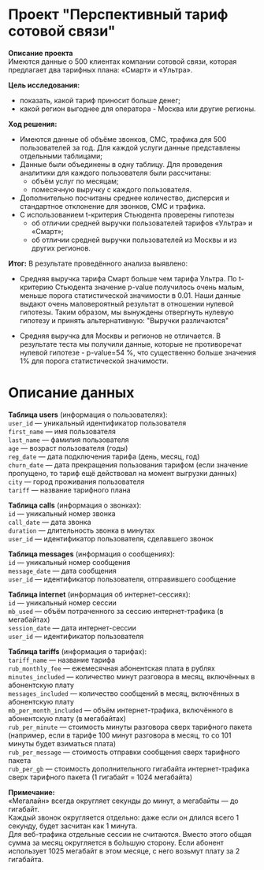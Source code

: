 # **Проект "Перспективный тариф сотовой связи"**

**Описание проекта** <br/>
Имеются данные о 500 клиентах компании сотовой связи, которая предлагает два тарифных плана: «Смарт» и «Ультра».

**Цель исследования:**
- показать, какой тариф приносит больше денег;
- какой регион выгоднее для оператора - Москва или другие регионы. 

**Ход решения:**
- Имеются данные об объёме звонков, СМС, трафика для 500 пользователей за год. Для каждой услуги данные представлены отдельными таблицами;
- Данные были объединены в одну таблицу. Для проведения аналитики для каждого пользователя были рассчитаны:
    - объём услуг по месяцам;
    - помесячную выручку с каждого пользователя.
- Дополнительно посчитаны среднее количество, дисперсия и стандартное отклонение для звонков, СМС и трафика.
- С использованием t-критерия Стьюдента проверены гипотезы
    - об отличии средней выручки пользователей тарифов «Ультра» и «Смарт»;
    - об отличии средней выручки пользователей из Москвы и из других регионов.

**Итог:**
В результате проведённого анализа выявлено:<br/>
- Средняя выручка тарифа Смарт больше чем тарифа Ультра. По t-критерию Стьюдента значение p-value получилось очень малым, меньше порога статистической значимости в 0.01. Наши данные выдают очень маловероятный результат в отношении нулевой гипотезы. Таким образом, мы вынуждены отвергнуть нулевую гипотезу и принять альтернативную: "Выручки различаются"

- Средняя выручка для Москвы и регионов не отличается. В результате теста мы получили данные, которые не противоречат нулевой гипотезе - p-value=54 %, что существенно больше значения 1% для порога статистической значимости.


# Описание данных
**Таблица users** (информация о пользователях):<br />
`user_id` — уникальный идентификатор пользователя <br />
`first_name` — имя пользователя<br />
`last_name` — фамилия пользователя <br />
`age` — возраст пользователя (годы) <br />
`reg_date` — дата подключения тарифа (день, месяц, год) <br />
`churn_date` — дата прекращения пользования тарифом (если значение пропущено, то тариф ещё действовал на момент выгрузки данных) <br />
`city` — город проживания пользователя <br />
`tariff` — название тарифного плана <br />


**Таблица calls** (информация о звонках): <br />
`id` — уникальный номер звонка <br />
`call_date` — дата звонка <br />
`duration` — длительность звонка в минутах <br />
`user_id` — идентификатор пользователя, сделавшего звонок <br />


**Таблица messages** (информация о сообщениях): <br />
`id` — уникальный номер сообщения <br />
`message_date` — дата сообщения <br />
`user_id` — идентификатор пользователя, отправившего сообщение <br />


**Таблица internet** (информация об интернет-сессиях): <br />
`id` — уникальный номер сессии <br />
`mb_used` — объём потраченного за сессию интернет-трафика (в мегабайтах) <br />
`session_date` — дата интернет-сессии <br />
`user_id` — идентификатор пользователя <br />


**Таблица tariffs** (информация о тарифах): <br />
`tariff_name` — название тарифа <br />
`rub_monthly_fee` — ежемесячная абонентская плата в рублях <br />
`minutes_included` — количество минут разговора в месяц, включённых в абонентскую плату <br />
`messages_included` — количество сообщений в месяц, включённых в абонентскую плату <br />
`mb_per_month_included` — объём интернет-трафика, включённого в абонентскую плату (в мегабайтах) <br />
`rub_per_minute` — стоимость минуты разговора сверх тарифного пакета (например, если в тарифе 100 минут разговора в месяц, то со 101 минуты будет взиматься плата) <br />
`rub_per_message` — стоимость отправки сообщения сверх тарифного пакета <br />
`rub_per_gb` — стоимость дополнительного гигабайта интернет-трафика сверх тарифного пакета (1 гигабайт = 1024 мегабайта) <br />

**Примечание:** <br />
«Мегалайн» всегда округляет секунды до минут, а мегабайты — до гигабайт. <br />
Каждый звонок округляется отдельно: даже если он длился всего 1 секунду, будет засчитан как 1 минута. <br />
Для веб-трафика отдельные сессии не считаются. Вместо этого общая сумма за месяц округляется в бо́льшую сторону. Если абонент использует 1025 мегабайт в этом месяце, с него возьмут плату за 2 гигабайта.
